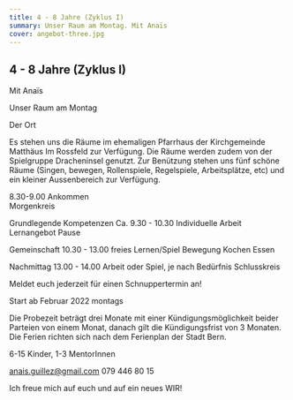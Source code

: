 ```yaml
---
title: 4 - 8 Jahre (Zyklus I)
summary: Unser Raum am Montag. Mit Anaïs
cover: angebot-three.jpg
---
```


## 4 - 8 Jahre (Zyklus I)

Mit Anaïs

Unser Raum am Montag

Der Ort

Es stehen uns die Räume im ehemaligen Pfarrhaus der Kirchgemeinde Matthäus Im Rossfeld zur Verfügung. Die Räume werden zudem von der Spielgruppe Dracheninsel genutzt. Zur Benützung stehen uns fünf schöne Räume (Singen, bewegen, Rollenspiele, Regelspiele, Arbeitsplätze, etc) und ein kleiner Aussenbereich zur Verfügung.

8.30-9.00 Ankommen  
Morgenkreis

Grundlegende Kompetenzen
Ca. 9.30 - 10.30
Individuelle Arbeit
Lernangebot
Pause

Gemeinschaft
10.30 - 13.00
freies Lernen/Spiel
Bewegung
Kochen
Essen

Nachmittag
13.00 - 14.00
Arbeit oder Spiel,
je nach Bedürfnis
Schlusskreis

Meldet euch jederzeit für einen Schnuppertermin an!

Start ab Februar 2022 montags

Die Probezeit beträgt drei Monate mit einer Kündigungsmöglichkeit beider Parteien von einem Monat, danach gilt die Kündigungsfrist von 3 Monaten. Die Ferien richten sich nach dem Ferienplan der Stadt Bern.

6-15 Kinder, 1-3 MentorInnen

anais.guillez@gmail.com
079 446 80 15

Ich freue mich auf euch und auf ein neues WIR!
